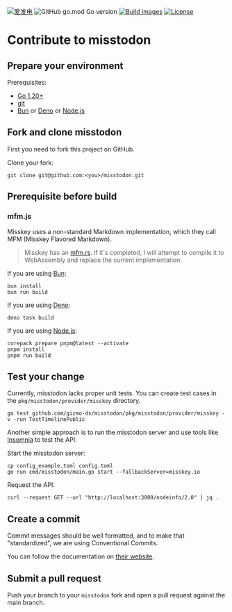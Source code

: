 [![爱发电](https://img.shields.io/badge/dynamic/json?url=https%3A%2F%2Fafdian.com%2Fapi%2Fuser%2Fget-profile%3Fuser_id%3D75e549844b5111ed8df552540025c377&query=%24.data.user.name&label=%E7%88%B1%E5%8F%91%E7%94%B5&color=%23946ce6)](https://afdian.com/a/gizmo)
![GitHub go.mod Go version](https://img.shields.io/github/go-mod/go-version/gizmo-ds/misstodon?style=flat-square)
[![Build images](https://img.shields.io/github/actions/workflow/status/gizmo-ds/misstodon/images.yaml?branch=main&label=docker%20image&style=flat-square)](https://github.com/gizmo-ds/misstodon/actions/workflows/images.yaml)
[![License](https://img.shields.io/github/license/gizmo-ds/misstodon?style=flat-square)](./LICENSE)

# Contribute to misstodon

## Prepare your environment

Prerequisites:

- [Go 1.20+](https://go.dev/doc/install)
- [git](https://git-scm.com/)
- [Bun](https://bun.sh/docs/installation) or [Deno](https://deno.land/manual/getting_started/installation) or [Node.js](https://nodejs.org/)

## Fork and clone misstodon

First you need to fork this project on GitHub.

Clone your fork:

```shell
git clone git@github.com:<you>/misstodon.git
```

## Prerequisite before build

### mfm.js

Misskey uses a non-standard Markdown implementation, which they call MFM (Misskey Flavored Markdown).

> Misskey has an [mfm.rs](https://github.com/misskey-dev/mfm.rs). If it's completed, I will attempt to compile it to WebAssembly and replace the current implementation.

If you are using [Bun](https://bun.sh/docs/installation):

```shell
bun install
bun run build
```

If you are using [Deno](https://deno.land/manual/getting_started/installation):

```shell
deno task build
```

If you are using [Node.js](https://nodejs.org/):

```shell
corepack prepare pnpm@latest --activate
pnpm install
pnpm run build
```

## Test your change

Currently, misstodon lacks proper unit tests. You can create test cases in the `pkg/misstodon/provider/misskey` directory.

```shell
go test github.com/gizmo-ds/misstodon/pkg/misstodon/provider/misskey -v -run TestTimelinePublic
```

Another simple approach is to run the misstodon server and use tools like [Insomnia](https://insomnia.rest/) to test the API.

Start the misstodon server:

```shell
cp config_example.toml config.toml
go run cmd/misstodon/main.go start --fallbackServer=misskey.io
```

Request the API:

```shell
curl --request GET --url "http://localhost:3000/nodeinfo/2.0" | jq .
```

## Create a commit

Commit messages should be well formatted, and to make that "standardized", we are using Conventional Commits.

You can follow the documentation on [their website](https://www.conventionalcommits.org).

## Submit a pull request

Push your branch to your `misstodon` fork and open a pull request against the main branch.
